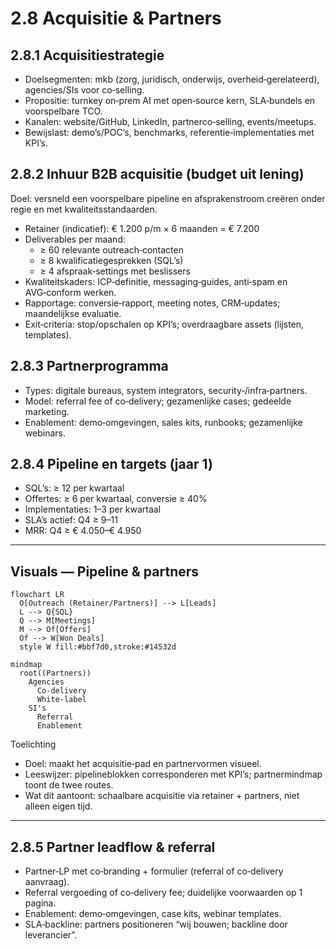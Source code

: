 # 2.8 Acquisitie & Partners

## 2.8.1 Acquisitiestrategie

- Doelsegmenten: mkb (zorg, juridisch, onderwijs, overheid‑gerelateerd), agencies/SIs voor co‑selling.  
- Propositie: turnkey on‑prem AI met open‑source kern, SLA‑bundels en voorspelbare TCO.  
- Kanalen: website/GitHub, LinkedIn, partnerco‑selling, events/meetups.  
- Bewijslast: demo’s/POC’s, benchmarks, referentie‑implementaties met KPI’s.

## 2.8.2 Inhuur B2B acquisitie (budget uit lening)

Doel: versneld een voorspelbare pipeline en afsprakenstroom creëren onder regie en met kwaliteitsstandaarden.

- Retainer (indicatief): € 1.200 p/m × 6 maanden = € 7.200  
- Deliverables per maand:  
  - ≥ 60 relevante outreach‑contacten  
  - ≥ 8 kwalificatiegesprekken (SQL’s)  
  - ≥ 4 afspraak‑settings met beslissers  
- Kwaliteitskaders: ICP‑definitie, messaging‑guides, anti‑spam en AVG‑conform werken.  
- Rapportage: conversie‑rapport, meeting notes, CRM‑updates; maandelijkse evaluatie.  
- Exit‑criteria: stop/opschalen op KPI’s; overdraagbare assets (lijsten, templates).

## 2.8.3 Partnerprogramma

- Types: digitale bureaus, system integrators, security‑/infra‑partners.  
- Model: referral fee of co‑delivery; gezamenlijke cases; gedeelde marketing.  
- Enablement: demo‑omgevingen, sales kits, runbooks; gezamenlijke webinars.

## 2.8.4 Pipeline en targets (jaar 1)

- SQL’s: ≥ 12 per kwartaal  
- Offertes: ≥ 6 per kwartaal, conversie ≥ 40%  
- Implementaties: 1–3 per kwartaal  
- SLA’s actief: Q4 ≥ 9–11  
- MRR: Q4 ≥ € 4.050–€ 4.950

---

## Visuals — Pipeline & partners

```mermaid
flowchart LR
  O[Outreach (Retainer/Partners)] --> L[Leads]
  L --> Q{SQL}
  Q --> M[Meetings]
  M --> Of[Offers]
  Of --> W[Won Deals]
  style W fill:#bbf7d0,stroke:#14532d
```

```mermaid
mindmap
  root((Partners))
    Agencies
      Co‑delivery
      White‑label
    SI's
      Referral
      Enablement
```

Toelichting
- Doel: maakt het acquisitie‑pad en partnervormen visueel.
- Leeswijzer: pipelineblokken corresponderen met KPI’s; partnermindmap toont de twee routes.
- Wat dit aantoont: schaalbare acquisitie via retainer + partners, niet alleen eigen tijd.

---

## 2.8.5 Partner leadflow & referral

- Partner‑LP met co‑branding + formulier (referral of co‑delivery aanvraag).  
- Referral vergoeding of co‑delivery fee; duidelijke voorwaarden op 1 pagina.  
- Enablement: demo‑omgevingen, case kits, webinar templates.  
- SLA‑backline: partners positioneren “wij bouwen; backline door leverancier”.
